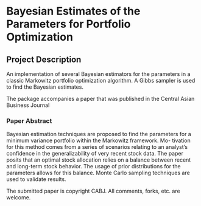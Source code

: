 # Bayesian Estimates of the Parameters for Portfolio Optimization

## Project Description

An implementation of several Bayesian estimators for the parameters in a classic Markowitz portfolio optimization algorithm. A Gibbs sampler is used to find the Bayesian estimates.

The package accompanies a paper that was published in the Central Asian Business Journal

### Paper Abstract

Bayesian estimation techniques are proposed to find the parameters for a minimum variance portfolio within the Markowitz framework. Mo- tivation for this method comes from a series of scenarios relating to an analyst’s confidence in the generalizability of very recent stock data. The paper posits that an optimal stock allocation relies on a balance between recent and long-term stock behavior. The usage of prior distributions for the parameters allows for this balance. Monte Carlo sampling techniques are used to validate results.

The submitted paper is copyright CABJ. All comments, forks, etc. are welcome.
